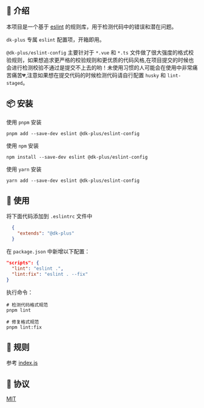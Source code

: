
## 🔰 介绍

本项目是一个基于 [eslint](https://eslint.org/) 的规则库，用于检测代码中的错误和潜在问题。

`dk-plus` 专属 `eslint` 配置项，开箱即用。

`@dk-plus/eslint-config` 主要针对于 `*.vue` 和 `*.ts` 文件做了很大强度的格式校验规则，如果想追求更严格的校验规则和更优质的代码风格,在项目提交的时候也会进行检测校验不通过是提交不上去的哟！未使用习惯的人可能会在使用中非常痛苦痛苦💔,注意如果想在提交代码的时候检测代码请自行配置 `husky` 和 `lint-staged`。

## 📦 安装

使用 `pnpm` 安装

```shell
pnpm add --save-dev eslint @dk-plus/eslint-config
```

使用 `npm` 安装

```shell
npm install --save-dev eslint @dk-plus/eslint-config
```

使用 `yarn` 安装

```shell
yarn add --save-dev eslint @dk-plus/eslint-config
```

## 📝 使用

将下面代码添加到 `.eslintrc` 文件中
  
```json
  {
    "extends": "@dk-plus"
  }
```

在 `package.json` 中新增以下配置：

```json
"scripts": {
  "lint": "eslint .",
  "lint:fix": "eslint . --fix"
}
```

执行命令：

```shell
# 检测代码格式规范
pnpm lint

# 修复格式规范
pnpm lint:fix
```

## 🛑 规则

 参考 [index.js](https://github.com/dk-plus-ui/dk-ui/blob/master/packages/dk-eslint/index.js)

## 📄 协议

[MIT](https://github.com/dk-plus-ui/dk-ui/blob/master/LICENSE)

